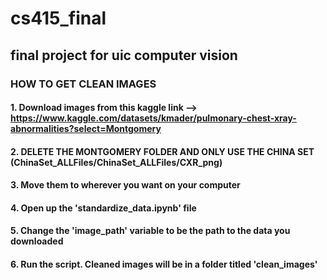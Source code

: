 # cs415_final
## final project for uic computer vision

### HOW TO GET CLEAN IMAGES

#### 1. Download images from this kaggle link --> https://www.kaggle.com/datasets/kmader/pulmonary-chest-xray-abnormalities?select=Montgomery

#### 2. DELETE THE MONTGOMERY FOLDER AND ONLY USE THE CHINA SET (ChinaSet_ALLFiles/ChinaSet_ALLFiles/CXR_png)

#### 3. Move them to wherever you want on your computer

#### 4. Open up the 'standardize_data.ipynb' file

#### 5. Change the 'image_path' variable to be the path to the data you downloaded

#### 6. Run the script. Cleaned images will be in a folder titled 'clean_images'
